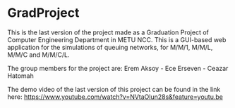 # GradProject
This is the last version of the project made as a Graduation Project of Computer Engineering Department in METU NCC. This is a GUI-based web application for the simulations of queuing networks, for M/M/1, M/M/L, M/M/C and M/M/C/L.

The group members for the project are: Erem Aksoy - Ece Erseven - Ceazar Hatomah

The demo video of the last version of this project can be found in the link here:
https://www.youtube.com/watch?v=NVtaOlun28s&feature=youtu.be


